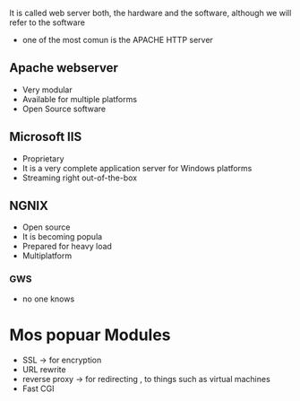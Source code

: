 It is called web server both, the hardware and the software, although we will refer to the software
- one of the most comun is the APACHE HTTP server 

## Apache webserver 
- Very modular 
- Available for multiple platforms
- Open Source software

## Microsoft IIS
- Proprietary
- It is a very complete application server for Windows platforms
- Streaming right out-of-the-box

## NGNIX 
- Open source
- It is becoming popula
- Prepared for heavy load 
- Multiplatform 

### GWS 
- no one knows 




# Mos popuar Modules 
- SSL ->  for encryption 
- URL rewrite 
- reverse proxy -> for redirecting ,  to things such as virtual machines 
- Fast CGI 